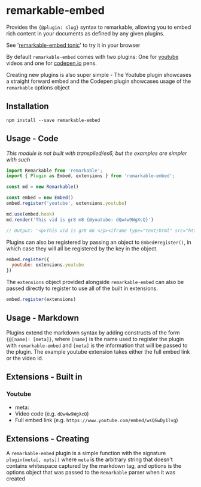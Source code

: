 # remarkable-embed

Provides the `{@plugin: slug}` syntax to remarkable, allowing you to embed rich content in your documents as defined
by any given plugins.

See '[remarkable-embed tonic](https://tonicdev.com/npm/remarkable-embed)' to try it in your browser

By default `remarkable-embed` comes with two plugins: One for [youtube](https://youtube.com) videos and one for [codepen.io](https://codepen.io) pens.

Creating new plugins is also super simple - The Youtube plugin showcases a straight forward embed and the Codepen plugin showcases usage of the `remarkable` options object

## Installation
`npm install --save remarkable-embed`

## Usage - Code

_This module is not built with transpiled/es6, but the examples are simpler with such_

```javascript
import Remarkable from 'remarkable';
import { Plugin as Embed, extensions } from 'remarkable-embed';

const md = new Remarkable()

const embed = new Embed()
embed.register('youtube', extensions.youtube)

md.use(embed.hook)
md.render('This vid is gr8 m8 {@youtube: dQw4w9WgXcQ}')

// Output: '<p>This vid is gr8 m8 </p><iframe type="text/html" src="https://www.youtube.com/embed/dQw4w9WgXcQ" frameborder="0"></iframe>'
```

Plugins can also be registered by passing an object to `Embed#register()`, in which case they will all
be registered by the key in the object.

```javascript
embed.register({
  youtube: extensions.youtube
})
```

The `extensions` object provided alongside `remarkable-embed` can also be passed directly to register to use
all of the built in extensions.

```javascript
embed.register(extensions)
```

## Usage - Markdown
Plugins extend the markdown syntax by adding constructs of the form `{@[name]: [meta]}`, where `[name]` 
is the name used to register the plugin with `remarkable-embed` and `[meta]` is the information that will
be passed to the plugin. The example youtube extension takes either the full embed link or the video id.

## Extensions - Built in

### Youtube
- meta:
 - Video code (e.g. `dQw4w9WgXcQ`)
 - Full embed link (e.g. `https://www.youtube.com/embed/wsQGwDy1lvg`)

## Extensions - Creating
A `remarkable-embed` plugin is a simple function with the signature `plugin(meta[, opts])` where `meta` is the arbitrary
string that doesn't contains whitespace captured by the markdown tag, and options is the options object that was passed to the `Remarkable` parser when it was created
